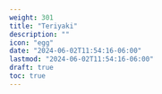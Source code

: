 ```yaml
---
weight: 301
title: "Teriyaki"
description: ""
icon: "egg"
date: "2024-06-02T11:54:16-06:00"
lastmod: "2024-06-02T11:54:16-06:00"
draft: true
toc: true
---
```


